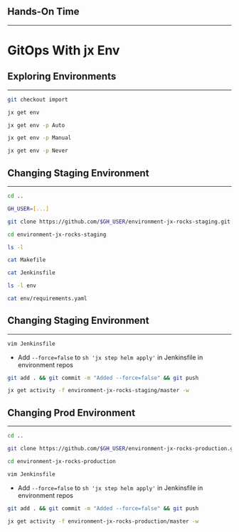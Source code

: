 ## Hands-On Time

---

# GitOps With jx Env


## Exploring Environments

---

```bash
git checkout import

jx get env

jx get env -p Auto

jx get env -p Manual

jx get env -p Never
```


## Changing Staging Environment

---

```bash
cd ..

GH_USER=[...]

git clone https://github.com/$GH_USER/environment-jx-rocks-staging.git

cd environment-jx-rocks-staging

ls -l

cat Makefile

cat Jenkinsfile

ls -l env

cat env/requirements.yaml
```


## Changing Staging Environment

---

```bash
vim Jenkinsfile
```

* Add `--force=false` to `sh 'jx step helm apply'` in Jenkinsfile in environment repos

```bash
git add . && git commit -m "Added --force=false" && git push

jx get activity -f environment-jx-rocks-staging/master -w
```


## Changing Prod Environment

---

```bash
cd ..

git clone https://github.com/$GH_USER/environment-jx-rocks-production.git

cd environment-jx-rocks-production

vim Jenkinsfile
```

* Add `--force=false` to `sh 'jx step helm apply'` in Jenkinsfile in environment repos

```bash
git add . && git commit -m "Added --force=false" && git push

jx get activity -f environment-jx-rocks-production/master -w
```